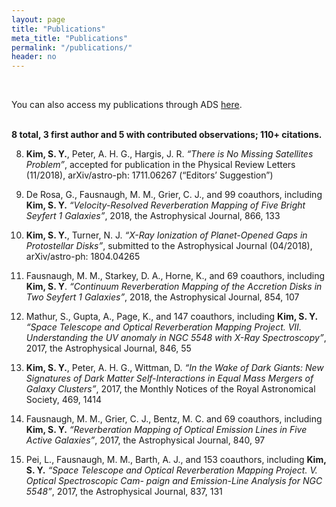```yaml
---
layout: page
title: "Publications"
meta_title: "Publications"
permalink: "/publications/"
header: no
---
```


<br>

You can also access my publications through ADS <a href="https://ui.adsabs.harvard.edu/#/public-libraries/eYrUUAd1SsWezufYHXjp9w">here</a>. <br> <br>

<strong>8 total, 3 first author and 5 with contributed observations; 110+ citations.</strong><br>

8. **Kim, S. Y.**, Peter, A. H. G., Hargis, J. R. *“There is No Missing Satellites Problem”*, accepted for publication in the Physical Review Letters (11/2018), arXiv/astro-ph: 1711.06267 (“Editors’ Suggestion”)

7. De Rosa, G., Fausnaugh, M. M., Grier, C. J., and 99 coauthors, including **Kim, S. Y.** *“Velocity-Resolved Reverberation Mapping of Five Bright Seyfert 1 Galaxies”*, 2018, the Astrophysical Journal, 866, 133

6. **Kim, S. Y.**, Turner, N. J. *“X-Ray Ionization of Planet-Opened Gaps in Protostellar Disks”*, submitted to the Astrophysical Journal (04/2018), arXiv/astro-ph: 1804.04265

5. Fausnaugh, M. M., Starkey, D. A., Horne, K., and 69 coauthors, including **Kim, S. Y**. *“Continuum Reverberation Mapping of the Accretion Disks in Two Seyfert 1 Galaxies”*, 2018, the Astrophysical Journal, 854, 107

4. Mathur, S., Gupta, A., Page, K., and 147 coauthors, including **Kim, S. Y.** *“Space Telescope and Optical Reverberation Mapping Project. VII. Understanding the UV anomaly in NGC 5548 with X-Ray Spectroscopy”*, 2017, the Astrophysical Journal, 846, 55

3. **Kim, S. Y.**, Peter, A. H. G., Wittman, D. *“In the Wake of Dark Giants: New Signatures of Dark Matter Self-Interactions in Equal Mass Mergers of Galaxy Clusters”*, 2017, the Monthly Notices of the Royal Astronomical Society, 469, 1414

2. Fausnaugh, M. M., Grier, C. J., Bentz, M. C. and 69 coauthors, including **Kim, S. Y.** *“Reverberation Mapping of Optical Emission Lines in Five Active Galaxies”*, 2017, the Astrophysical Journal, 840, 97

1. Pei, L., Fausnaugh, M. M., Barth, A. J., and 153 coauthors, including **Kim, S. Y.** *“Space Telescope and Optical Reverberation Mapping Project. V. Optical Spectroscopic Cam- paign and Emission-Line Analysis for NGC 5548”*, 2017, the Astrophysical Journal, 837, 131
